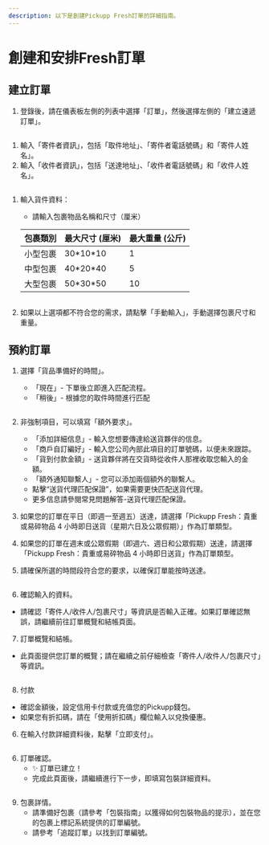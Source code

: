```yaml
---
description: 以下是創建Pickupp Fresh訂單的詳細指南。
---
```


# 創建和安排Fresh訂單

## 建立訂單

1. 登錄後，請在儀表板左側的列表中選擇「訂單」，然後選擇左側的「建立速遞訂單」。

<figure><img src="../.gitbook/assets/Screenshot 2024-04-09 at 22.59.14.png" alt=""><figcaption></figcaption></figure>

1. 輸入「寄件者資訊」，包括「取件地址」、「寄件者電話號碼」和「寄件人姓名」。
2. 輸入「收件者資訊」，包括「送達地址」、「收件者電話號碼」和「收件人姓名」。

<figure><img src="../.gitbook/assets/Screenshot 2024-04-09 at 23.03.24.png" alt=""><figcaption></figcaption></figure>

1.  輸入貨件資料：

    * 請輸入包裹物品名稱和尺寸（厘米）

    | 包裹類別 | 最大尺寸 (厘米)   | 最大重量 (公斤) |
    | ---- | ----------- | --------- |
    | 小型包裹 |  30\*10\*10 | 1         |
    | 中型包裹 |  40\*20\*40 | 5         |
    | 大型包裹 | 50\*30\*50  | 10        |

    <figure><img src="../.gitbook/assets/Screenshot 2024-04-09 at 23.06.51.png" alt=""><figcaption></figcaption></figure>
2. 如果以上選項都不符合您的需求，請點擊「手動輸入」，手動選擇包裹尺寸和重量。

## 預約訂單

1.  選擇「貨品準備好的時間」。

    * 「現在」- 下單後立即進入匹配流程。
    * 「稍後」- 根據您的取件時間進行匹配



    <figure><img src="../.gitbook/assets/Screenshot 2024-04-09 at 23.20.51.png" alt=""><figcaption></figcaption></figure>
2. 非強制項目，可以填寫「額外要求」。
   * 「添加詳細信息」- 輸入您想要傳達給送貨夥伴的信息。
   * 「商戶自訂編好」- 輸入您公司內部此項目的訂單號碼，以便未來跟踪。
   * 「貨到付款金額」- 送貨夥伴將在交貨時從收件人那裡收取您輸入的金額。
   * 「額外通知聯繫人」- 您可以添加兩個額外的聯繫人。
   * 點擊“送貨代理匹配保證”，如果需要更快匹配送貨代理。
   * 更多信息請參閱常見問題解答-送貨代理匹配保證。
3. 如果您的訂單在平日（即週一至週五）送達，請選擇「Pickupp Fresh：貴重或易碎物品 4 小時即日送貨（星期六日及公眾假期）」作為訂單類型。
4. 如果您的訂單在週末或公眾假期（即週六、週日和公眾假期）送達，請選擇「Pickupp Fresh：貴重或易碎物品 4 小時即日送貨」作為訂單類型。
5.  請確保所選的時間段符合您的要求，以確保訂單能按時送達。

    <figure><img src="../.gitbook/assets/Screenshot 2024-04-09 at 23.24.25.png" alt=""><figcaption></figcaption></figure>
6. 確認輸入的資料。

* 請確認「寄件人/收件人/包裹尺寸」等資訊是否輸入正確。如果訂單確認無誤，請繼續前往訂單概覽和結帳頁面。 &#x20;

7. 訂單概覽和結帳。

* 此頁面提供您訂單的概覽；請在繼續之前仔細檢查「寄件人/收件人/包裹尺寸」等資訊。

<figure><img src="../.gitbook/assets/Screenshot 2024-03-22 at 9.18.20 AM.png" alt=""><figcaption></figcaption></figure>

8. 付款

* 確認金額後，設定信用卡付款或充值您的Pickupp錢包。
* 如果您有折扣碼，請在「使用折扣碼」欄位輸入以兌換優惠。

6. 在輸入付款詳細資料後，點擊「立即支付」。

<figure><img src="../.gitbook/assets/Screenshot 2024-03-23 at 11.23.06 AM.png" alt=""><figcaption></figcaption></figure>

6. 訂單確認。
   * ✨ 訂單已建立！&#x20;
   * 完成此頁面後，請繼續進行下一步，即填寫包裝詳細資料。

<figure><img src="../.gitbook/assets/Screenshot 2024-04-10 at 18.07.37.png" alt=""><figcaption></figcaption></figure>

9. 包裹詳情。
   * 請準備好包裹（請參考「包裝指南」以獲得如何包裝物品的提示），並在您的包裹上標記系統提供的訂單編號。&#x20;
   * 請參考「追蹤訂單」以找到訂單編號。

##
